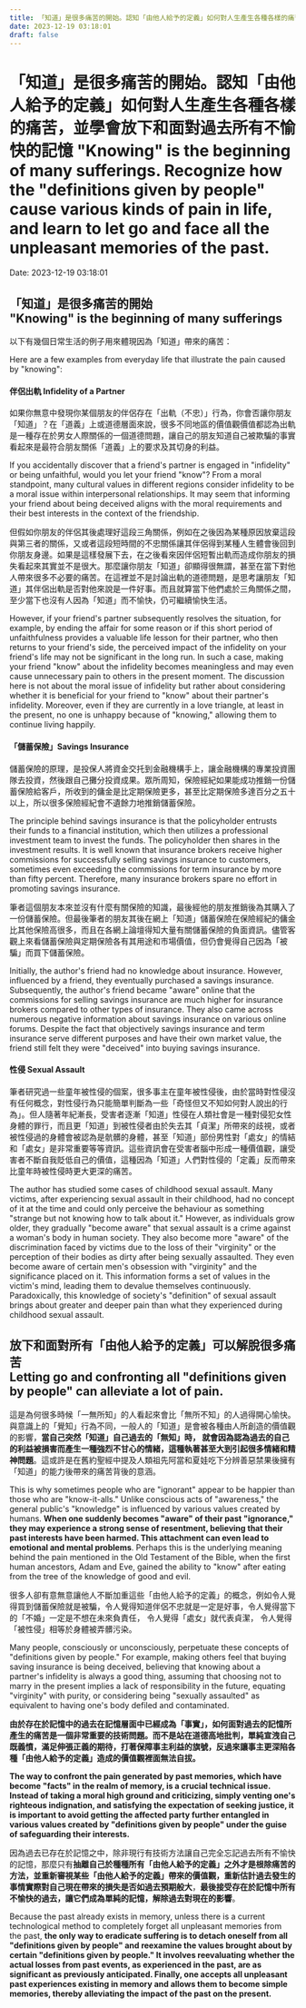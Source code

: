 ```yaml
---
title: 「知道」是很多痛苦的開始。認知「由他人給予的定義」如何對人生產生各種各樣的痛苦，並學會放下和面對過去所有不愉快的記憶 "Knowing" is the beginning of many sufferings. Recognize how the "definitions given by people" cause various kinds of pain in life, and learn to let go and face all the unpleasant memories of the past. 
date: 2023-12-19 03:18:01 
draft: false
---
```

# 「知道」是很多痛苦的開始。認知「由他人給予的定義」如何對人生產生各種各樣的痛苦，並學會放下和面對過去所有不愉快的記憶 "Knowing" is the beginning of many sufferings. Recognize how the "definitions given by people" cause various kinds of pain in life, and learn to let go and face all the unpleasant memories of the past.
Date: 2023-12-19 03:18:01

<!-- wp:heading -->
<h2 class="wp-block-heading">「知道」是很多痛苦的開始<br>"Knowing" is the beginning of many sufferings</h2>
<!-- /wp:heading -->

<!-- wp:paragraph -->
<p>以下有幾個日常生活的例子用來體現因為「知道」帶來的痛苦：</p>
<!-- /wp:paragraph -->

<!-- wp:paragraph -->
<p>Here are a few examples from everyday life that illustrate the pain caused by "knowing":</p>
<!-- /wp:paragraph -->

<!-- wp:heading {"level":4} -->
<h4 class="wp-block-heading">伴侶出軌 Infidelity of a Partner</h4>
<!-- /wp:heading -->

<!-- wp:paragraph -->
<p>如果你無意中發現你某個朋友的伴侶存在「出軌（不忠）」行為，你會否讓你朋友「知道」？在「道義」上或道德層面來說，很多不同地區的價值觀價值都認為出軌是一種存在於男女人際關係的一個道德問題，讓自己的朋友知道自己被欺騙的事實看起來是最符合朋友關係「道義」上的要求及其切身的利益。</p>
<!-- /wp:paragraph -->

<!-- wp:paragraph -->
<p>If you accidentally discover that a friend's partner is engaged in "infidelity" or being unfaithful, would you let your friend "know"? From a moral standpoint, many cultural values in different regions consider infidelity to be a moral issue within interpersonal relationships. It may seem that informing your friend about being deceived aligns with the moral requirements and their best interests in the context of the friendship.</p>
<!-- /wp:paragraph -->

<!-- wp:paragraph -->
<p>但假如你朋友的伴侶其後處理好這段三角關係，例如在之後因為某種原因放棄這段與第三者的關係，又或者這段短時間的不忠關係讓其伴侶得到某種人生體會後回到你朋友身邊。如果是這樣發展下去，在之後看來因伴侶短暫出軌而造成你朋友的損失看起來其實並不是很大。那麼讓你朋友「知道」卻顯得很無謂，甚至在當下對他人帶來很多不必要的痛苦。在這裡並不是討論出軌的道德問題，是思考讓朋友「知道」其伴侶出軌是否對他來說是一件好事。而且就算當下他們處於三角關係之間，至少當下也沒有人因為「知道」而不愉快，仍可繼續愉快生活。</p>
<!-- /wp:paragraph -->

<!-- wp:paragraph -->
<p>However, if your friend's partner subsequently resolves the situation, for example, by ending the affair for some reason or if this short period of unfaithfulness provides a valuable life lesson for their partner, who then returns to your friend's side, the perceived impact of the infidelity on your friend's life may not be significant in the long run. In such a case, making your friend "know" about the infidelity becomes meaningless and may even cause unnecessary pain to others in the present moment. The discussion here is not about the moral issue of infidelity but rather about considering whether it is beneficial for your friend to "know" about their partner's infidelity. Moreover, even if they are currently in a love triangle, at least in the present, no one is unhappy because of "knowing," allowing them to continue living happily.</p>
<!-- /wp:paragraph -->

<!-- wp:heading {"level":4} -->
<h4 class="wp-block-heading">「儲蓄保險」Savings Insurance</h4>
<!-- /wp:heading -->

<!-- wp:paragraph -->
<p>儲蓄保險的原理，是投保人將資金交托到金融機構手上，讓金融機構的專業投資團隊去投資，然後跟自己攤分投資成果。眾所周知，保險經紀如果能成功推銷一份儲蓄保險給客戶，所收到的傭金是比定期保險更多，甚至比定期保險多達百分之五十以上，所以很多保險經紀會不遺餘力地推銷儲蓄保險。</p>
<!-- /wp:paragraph -->

<!-- wp:paragraph -->
<p>The principle behind savings insurance is that the policyholder entrusts their funds to a financial institution, which then utilizes a professional investment team to invest the funds. The policyholder then shares in the investment results. It is well known that insurance brokers receive higher commissions for successfully selling savings insurance to customers, sometimes even exceeding the commissions for term insurance by more than fifty percent. Therefore, many insurance brokers spare no effort in promoting savings insurance.</p>
<!-- /wp:paragraph -->

<!-- wp:paragraph -->
<p>筆者這個朋友本來並沒有什麼有關保險的知識，最後經他的朋友推銷後為其購入了一份儲蓄保險。但最後筆者的朋友其後在網上「知道」儲蓄保險在保險經紀的傭金比其他保險高很多，而且在各網上論壇得知大量有關儲蓄保險的負面資訊。儘管客觀上來看儲蓄保險與定期保險各有其用途和市場價值，但仍會覺得自己因為「被騙」而買下儲蓄保險。</p>
<!-- /wp:paragraph -->

<!-- wp:paragraph -->
<p>Initially, the author's friend had no knowledge about insurance. However, influenced by a friend, they eventually purchased a savings insurance. Subsequently, the author's friend became "aware" online that the commissions for selling savings insurance are much higher for insurance brokers compared to other types of insurance. They also came across numerous negative information about savings insurance on various online forums. Despite the fact that objectively savings insurance and term insurance serve different purposes and have their own market value, the friend still felt they were "deceived" into buying savings insurance.</p>
<!-- /wp:paragraph -->

<!-- wp:heading {"level":4} -->
<h4 class="wp-block-heading">性侵 Sexual Assault</h4>
<!-- /wp:heading -->

<!-- wp:paragraph -->
<p>筆者研究過一些童年被性侵的個案，很多事主在童年被性侵後，由於當時對性侵沒有任何概念，對性侵行為只能簡單判斷為一些「奇怪但又不知如何對人說出的行為」。但人隨著年紀漸長，受害者逐漸「知道」性侵在人類社會是一種對侵犯女性身體的罪行，而且更「知道」到被性侵者由於失去其「貞潔」所帶來的歧視，或者被性侵過的身體會被認為是骯髒的身體，甚至「知道」部份男性對「處女」的情結和「處女」是非常重要等等資訊。這些資訊會在受害者腦中形成一種價值觀，讓受害者不斷自我貶低自己的價值，這種因為「知道」人們對性侵的「定義」反而帶來比童年時被性侵時更大更深的痛苦。</p>
<!-- /wp:paragraph -->

<!-- wp:paragraph -->
<p>The author has studied some cases of childhood sexual assault. Many victims, after experiencing sexual assault in their childhood, had no concept of it at the time and could only perceive the behaviour as something "strange but not knowing how to talk about it." However, as individuals grow older, they gradually "become aware" that sexual assault is a crime against a woman's body in human society. They also become more "aware" of the discrimination faced by victims due to the loss of their "virginity" or the perception of their bodies as dirty after being sexually assaulted. They even become aware of certain men's obsession with "virginity" and the significance placed on it. This information forms a set of values in the victim's mind, leading them to devalue themselves continuously. Paradoxically, this knowledge of society's "definition" of sexual assault brings about greater and deeper pain than what they experienced during childhood sexual assault.</p>
<!-- /wp:paragraph -->

<!-- wp:heading -->
<h2 class="wp-block-heading">放下和面對所有「由他人給予的定義」可以解脫很多痛苦<br>Letting go and confronting all "definitions given by people" can alleviate a lot of pain.</h2>
<!-- /wp:heading -->

<!-- wp:paragraph -->
<p>這是為何很多時候「一無所知」的人看起來會比「無所不知」的人過得開心愉快。與意識上的「覺知」行為不同，一般人的「知道」是會被各種由人所創造的價值觀的影響，<strong>當自己突然「知道」自己過去的「無知」時， 就會因為認為過去的自己的利益被損害而產生一種強烈不甘心的情緒，這種執著甚至大到引起很多情緒和精神問題</strong>。這或許是在舊約聖經中提及人類祖先阿當和夏娃吃下分辨善惡禁果後擁有「知道」的能力後帶來的痛苦背後的意涵。</p>
<!-- /wp:paragraph -->

<!-- wp:paragraph -->
<p>This is why sometimes people who are "ignorant" appear to be happier than those who are "know-it-alls." Unlike conscious acts of "awareness," the general public's "knowledge" is influenced by various values created by humans. <strong>When one suddenly becomes "aware" of their past "ignorance," they may experience a strong sense of resentment, believing that their past interests have been harmed. This attachment can even lead to emotional and mental problems</strong>. Perhaps this is the underlying meaning behind the pain mentioned in the Old Testament of the Bible, when the first human ancestors, Adam and Eve, gained the ability to "know" after eating from the tree of the knowledge of good and evil.</p>
<!-- /wp:paragraph -->

<!-- wp:paragraph -->
<p>很多人卻有意無意讓他人不斷加重這些「由他人給予的定義」的概念，例如令人覺得買到儲蓄保險就是被騙，令人覺得知道伴侶不忠就是一定是好事，令人覺得當下的「不婚」一定是不想在未來負責任， 令人覺得「處女」就代表貞潔， 令人覺得「被性侵」相等於身體被弄髒污染。</p>
<!-- /wp:paragraph -->

<!-- wp:paragraph -->
<p>Many people, consciously or unconsciously, perpetuate these concepts of "definitions given by people." For example, making others feel that buying saving insurance is being deceived, believing that knowing about a partner's infidelity is always a good thing, assuming that choosing not to marry in the present implies a lack of responsibility in the future, equating "virginity" with purity, or considering being "sexually assaulted" as equivalent to having one's body defiled and contaminated.</p>
<!-- /wp:paragraph -->

<!-- wp:paragraph -->
<p><strong>由於存在於記憶中的過去在記憶層面中已經成為「事實」，如何面對過去的記憶所產生的痛苦是一個非常重要的技術問題。而不是站在道德高地批判，單純宣洩自己既義憤，滿足伸張正義的期待，打著保障事主利益的旗號，反過來讓事主更深陷各種「由他人給予的定義」造成的價值觀裡面無法自拔。</strong></p>
<!-- /wp:paragraph -->

<!-- wp:paragraph -->
<p><strong>The way to confront the pain generated by past memories, which have become "facts" in the realm of memory, is a crucial technical issue. Instead of taking a moral high ground and criticizing, simply venting one's righteous indignation, and satisfying the expectation of seeking justice, it is important to avoid getting the affected party further entangled in various values created by "definitions given by people" under the guise of safeguarding their interests.</strong></p>
<!-- /wp:paragraph -->

<!-- wp:paragraph -->
<p>因為過去已存在於記憶之中，除非現行有技術方法讓自己完全忘記過去所有不愉快的記憶，那麼只有<strong>抽離自己於種種所有「由他人給予的定義」之外才是根除痛苦的方法，並重新審視某些「由他人給予的定義」帶來的價值觀，重新估計過去發生的事情實際對自己現在帶來的損失是否如過去預期般大</strong>，<strong>最後接受存在於記憶中所有不愉快的過去，讓它們成為單純的記憶，解除過去對現在的影響</strong>。</p>
<!-- /wp:paragraph -->

<!-- wp:paragraph -->
<p>Because the past already exists in memory, unless there is a current technological method to completely forget all unpleasant memories from the past, <strong>the only way to eradicate suffering is to detach oneself from all "definitions given by people" and reexamine the values brought about by certain "definitions given by people." It involves reevaluating whether the actual losses from past events, as experienced in the past, are as significant as previously anticipated. Finally, one accepts all unpleasant past experiences existing in memory and allows them to become simple memories, thereby alleviating the impact of the past on the present.</strong></p>
<!-- /wp:paragraph -->
